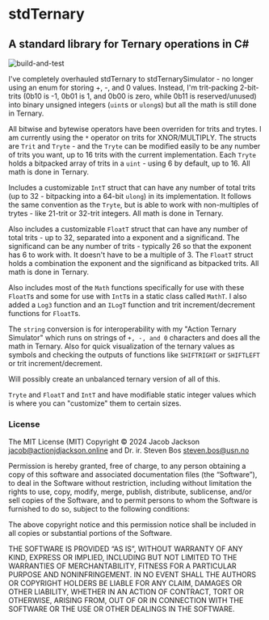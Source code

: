 # stdTernary #
## A standard library for Ternary operations in C# ##
![build-and-test](https://github.com/actionjdjackson/stdTernary/actions/workflows/build-and-test.yml/badge.svg?event=push)

I've completely overhauled stdTernary to stdTernarySimulator - no longer using an enum for storing +, -, and 0 values. Instead, I'm trit-packing 2-bit-trits (0b10 is -1, 0b01 is 1, and 0b00 is zero, while 0b11 is reserved/unused) into binary unsigned integers (`uint`s or `ulong`s) but all the math is still done in Ternary.

All bitwise and bytewise operators have been overriden for trits and trytes. I am currently using the `*` operator on trits for XNOR/MULTIPLY. The structs are `Trit` and `Tryte` - and the `Tryte` can be modified easily to be any number of trits you want, up to 16 trits with the current implementation. Each `Tryte` holds a bitpacked array of trits in a `uint` - using 6 by default, up to 16. All math is done in Ternary.

Includes a customizable `IntT` struct that can have any number of total trits (up to 32 - bitpacking into a 64-bit `ulong`) in its implementation. It follows the same convention as the `Tryte`, but is able to work with non-multiples of trytes - like 21-trit or 32-trit integers. All math is done in Ternary.

Also includes a customizable `FloatT` struct that can have any number of total trits - up to 32, separated into a exponent and a significand. The significand can be any number of trits - typically 26 so that the exponent has 6 to work with. It doesn't have to be a multiple of 3. The `FloatT` struct holds a combination the exponent and the significand as bitpacked trits. All math is done in Ternary.

Also includes most of the `Math` functions specifically for use with these `FloatT`s and some for use with `IntT`s in a static class called `MathT`. I also added a `Log3` function and an `ILogT` function and trit increment/decrement functions for `FloatT`s.

The `string` conversion is for interoperability with my "Action Ternary Simulator" which runs on strings of `+, -, and 0` characters and does all the math in Ternary. Also for quick visualization of the ternary values as symbols and checking the outputs of functions like `SHIFTRIGHT` or `SHIFTLEFT` or trit increment/decrement.

Will possibly create an unbalanced ternary version of all of this.

`Tryte` and `FloatT` and `IntT` and have modifiable static integer values which is where you can "customize" them to certain sizes.


### License ###
The MIT License (MIT)
Copyright © 2024 Jacob Jackson <jacob@actionjdjackson.online> and Dr. ir. Steven Bos <steven.bos@usn.no>

Permission is hereby granted, free of charge, to any person obtaining a copy of this software and associated documentation files (the “Software”), to deal in the Software without restriction, including without limitation the rights to use, copy, modify, merge, publish, distribute, sublicense, and/or sell copies of the Software, and to permit persons to whom the Software is furnished to do so, subject to the following conditions:

The above copyright notice and this permission notice shall be included in all copies or substantial portions of the Software.

THE SOFTWARE IS PROVIDED “AS IS”, WITHOUT WARRANTY OF ANY KIND, EXPRESS OR IMPLIED, INCLUDING BUT NOT LIMITED TO THE WARRANTIES OF MERCHANTABILITY, FITNESS FOR A PARTICULAR PURPOSE AND NONINFRINGEMENT. IN NO EVENT SHALL THE AUTHORS OR COPYRIGHT HOLDERS BE LIABLE FOR ANY CLAIM, DAMAGES OR OTHER LIABILITY, WHETHER IN AN ACTION OF CONTRACT, TORT OR OTHERWISE, ARISING FROM, OUT OF OR IN CONNECTION WITH THE SOFTWARE OR THE USE OR OTHER DEALINGS IN THE SOFTWARE.
